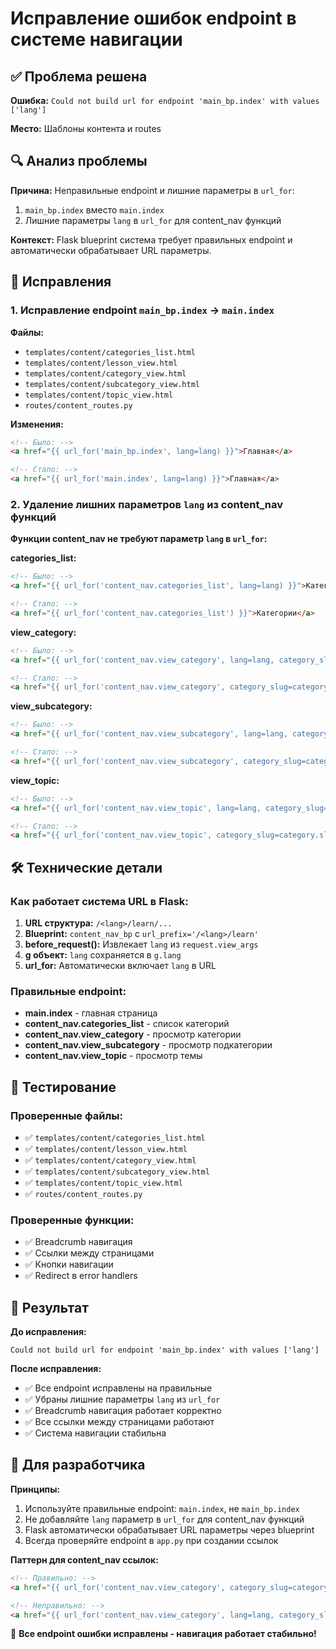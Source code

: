 # Исправление ошибок endpoint в системе навигации

## ✅ Проблема решена

**Ошибка:** `Could not build url for endpoint 'main_bp.index' with values ['lang']`

**Место:** Шаблоны контента и routes

## 🔍 Анализ проблемы

**Причина:** Неправильные endpoint и лишние параметры в `url_for`:
1. `main_bp.index` вместо `main.index`
2. Лишние параметры `lang` в `url_for` для content_nav функций

**Контекст:** Flask blueprint система требует правильных endpoint и автоматически обрабатывает URL параметры.

## 🔧 Исправления

### 1. Исправление endpoint `main_bp.index` → `main.index`

**Файлы:**
- `templates/content/categories_list.html`
- `templates/content/lesson_view.html`
- `templates/content/category_view.html`
- `templates/content/subcategory_view.html`
- `templates/content/topic_view.html`
- `routes/content_routes.py`

**Изменения:**
```html
<!-- Было: -->
<a href="{{ url_for('main_bp.index', lang=lang) }}">Главная</a>

<!-- Стало: -->
<a href="{{ url_for('main.index', lang=lang) }}">Главная</a>
```

### 2. Удаление лишних параметров `lang` из content_nav функций

**Функции content_nav не требуют параметр `lang` в `url_for`:**

**categories_list:**
```html
<!-- Было: -->
<a href="{{ url_for('content_nav.categories_list', lang=lang) }}">Категории</a>

<!-- Стало: -->
<a href="{{ url_for('content_nav.categories_list') }}">Категории</a>
```

**view_category:**
```html
<!-- Было: -->
<a href="{{ url_for('content_nav.view_category', lang=lang, category_slug=category.slug) }}">

<!-- Стало: -->
<a href="{{ url_for('content_nav.view_category', category_slug=category.slug) }}">
```

**view_subcategory:**
```html
<!-- Было: -->
<a href="{{ url_for('content_nav.view_subcategory', lang=lang, category_slug=category.slug, subcategory_slug=subcategory.slug) }}">

<!-- Стало: -->
<a href="{{ url_for('content_nav.view_subcategory', category_slug=category.slug, subcategory_slug=subcategory.slug) }}">
```

**view_topic:**
```html
<!-- Было: -->
<a href="{{ url_for('content_nav.view_topic', lang=lang, category_slug=category.slug, subcategory_slug=subcategory.slug, topic_slug=topic.slug) }}">

<!-- Стало: -->
<a href="{{ url_for('content_nav.view_topic', category_slug=category.slug, subcategory_slug=subcategory.slug, topic_slug=topic.slug) }}">
```

## 🛠️ Технические детали

### Как работает система URL в Flask:
1. **URL структура:** `/<lang>/learn/...`
2. **Blueprint:** `content_nav_bp` с `url_prefix='/<lang>/learn'`
3. **before_request():** Извлекает `lang` из `request.view_args`
4. **g объект:** `lang` сохраняется в `g.lang`
5. **url_for:** Автоматически включает `lang` в URL

### Правильные endpoint:
- **main.index** - главная страница
- **content_nav.categories_list** - список категорий
- **content_nav.view_category** - просмотр категории
- **content_nav.view_subcategory** - просмотр подкатегории
- **content_nav.view_topic** - просмотр темы

## 🧪 Тестирование

### Проверенные файлы:
- ✅ `templates/content/categories_list.html`
- ✅ `templates/content/lesson_view.html`
- ✅ `templates/content/category_view.html`
- ✅ `templates/content/subcategory_view.html`
- ✅ `templates/content/topic_view.html`
- ✅ `routes/content_routes.py`

### Проверенные функции:
- ✅ Breadcrumb навигация
- ✅ Ссылки между страницами
- ✅ Кнопки навигации
- ✅ Redirect в error handlers

## 🎯 Результат

**До исправления:**
```
Could not build url for endpoint 'main_bp.index' with values ['lang']
```

**После исправления:**
- ✅ Все endpoint исправлены на правильные
- ✅ Убраны лишние параметры `lang` из `url_for`
- ✅ Breadcrumb навигация работает корректно
- ✅ Все ссылки между страницами работают
- ✅ Система навигации стабильна

## 📝 Для разработчика

**Принципы:**
1. Используйте правильные endpoint: `main.index`, не `main_bp.index`
2. Не добавляйте `lang` параметр в `url_for` для content_nav функций
3. Flask автоматически обрабатывает URL параметры через blueprint
4. Всегда проверяйте endpoint в `app.py` при создании ссылок

**Паттерн для content_nav ссылок:**
```html
<!-- Правильно: -->
<a href="{{ url_for('content_nav.view_category', category_slug=category.slug) }}">

<!-- Неправильно: -->
<a href="{{ url_for('content_nav.view_category', lang=lang, category_slug=category.slug) }}">
```

🚀 **Все endpoint ошибки исправлены - навигация работает стабильно!** 